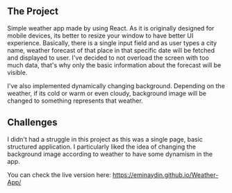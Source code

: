 ## The Project
Simple weather app made by using React. As it is originally designed for mobile devices, its better to resize your window to have better UI experience. Basically, there is a single input field and as user types a city name, weather forecast of that place in that specific date will be fetched and displayed to user. I've decided to not overload the screen with too much data, that's why only the basic information about the forecast will be visible.

I've also implemented dynamically changing background. Depending on the weather, if its cold or warm or even cloudy, background image will be changed to something represents that weather.

## Challenges

I didn't had a struggle in this project as this was a single page, basic structured application. I particularly liked the idea of changing the background image according to weather to have some dynamism in the app.

You can check the live version here: https://eminaydin.github.io/Weather-App/
